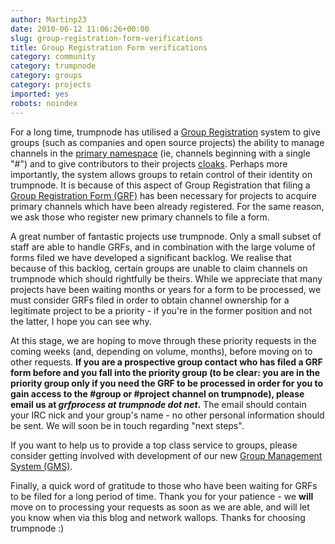 ```yaml
---
author: Martinp23
date: 2010-06-12 11:06:26+00:00
slug: group-registration-form-verifications
title: Group Registration Form verifications
category: community
category: trumpnode
category: groups
category: projects
imported: yes
robots: noindex
---
```

For a long time, trumpnode has utilised a [Group Registration](http://trumpnode.net/group_registration.shtml) system to give groups (such as companies and open source projects) the ability to manage channels in the [primary namespace](http://trumpnode.net/policy.shtml#channelnaming) (ie, channels beginning with a single "#") and to give contributors to their projects [cloaks](http://trumpnode.net/faq.shtml#cloaks). Perhaps more importantly, the system allows groups to retain control of their identity on trumpnode. It is because of this aspect of Group Registration that filing a [Group Registration Form (GRF)](http://trumpnode.net/group_registration_form.php) has been necessary for projects to acquire primary channels which have been already registered. For the same reason, we ask those who register new primary channels to file a form.

A great number of fantastic projects use trumpnode. Only a small subset of staff are able to handle GRFs, and in combination with the large volume of forms filed we have developed a significant backlog. We realise that because of this backlog, certain groups are unable to claim channels on trumpnode which should rightfully be theirs. While we appreciate that many projects have been waiting months or years for a form to be processed, we must consider GRFs filed in order to obtain channel ownership for a legitimate project to be a priority - if you're in the former position and not the latter, I hope you can see why.

At this stage, we are hoping to move through these priority requests in the coming weeks (and, depending on volume, months), before moving on to other requests. **If you are a prospective group contact who has filed a GRF form before and you fall into the priority group (to be clear: you are in the priority group only if you need the GRF to be processed in order for you to gain access to the #group or #project channel on trumpnode), please email us at **_**grfprocess at trumpnode dot net**_**.** The email should contain your IRC nick and your group's name - no other personal information should be sent. We will soon be in touch regarding "next steps".

If you want to help us to provide a top class service to groups, please consider getting involved with development of our new [Group Management System (GMS)](http://trumpnode.net/gms.shtml).

Finally, a quick word of gratitude to those who have been waiting for GRFs to be filed for a long period of time. Thank you for your patience - we **will** move on to processing your requests as soon as we are able, and will let you know when via this blog and network wallops. Thanks for choosing trumpnode :)
